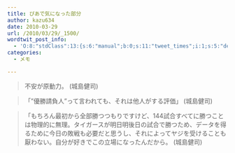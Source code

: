 ```yaml
---
title: ぴあで気になった部分
author: kazu634
date: 2010-03-29
url: /2010/03/29/_1500/
wordtwit_post_info:
  - 'O:8:"stdClass":13:{s:6:"manual";b:0;s:11:"tweet_times";i:1;s:5:"delay";i:0;s:7:"enabled";i:1;s:10:"separation";s:2:"60";s:7:"version";s:3:"3.7";s:14:"tweet_template";b:0;s:6:"status";i:2;s:6:"result";a:0:{}s:13:"tweet_counter";i:2;s:13:"tweet_log_ids";a:1:{i:0;i:5201;}s:9:"hash_tags";a:0:{}s:8:"accounts";a:1:{i:0;s:7:"kazu634";}}'
categories:
  - メモ

---
```

<div class="section">
<blockquote>
<p>
      不安が原動力。 (城島健司)
</p>
</blockquote>
  
<blockquote>
<p>
      「&#8221;優勝請負人&#8221;って言われても、それは他人がする評価」 (城島健司)
</p>
</blockquote>
  
<blockquote>
<p>
      「もちろん最初から全部勝つつもりですけど、144試合すべてに勝つことは物理的に無理。タイガースが明日明後日の試合で勝つため、データを得るために今日の敗戦も必要だと思うし、それによってヤジを受けることも厭わない。自分が好きでこの立場になったんだから。 (城島健司)
</p>
</blockquote>
</div>